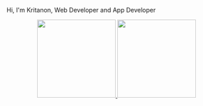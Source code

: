 Hi, I'm Kritanon, Web Developer and App Developer
<div align="center">
  <a href="https://github.com/iKritanon">
  <img height="180em" src="https://github-readme-stats.vercel.app/api?username=kritaok&show_icons=true&theme=dracula&include_all_commits=true&count_private=true"/>
  <img height="180em" src="https://github-readme-stats.vercel.app/api/top-langs/?username=kritaok&layout=compact&langs_count=7&theme=dracula"/>
</div>
